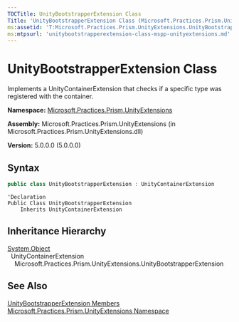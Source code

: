 ```yaml
---
TOCTitle: UnityBootstrapperExtension Class
Title: 'UnityBootstrapperExtension Class (Microsoft.Practices.Prism.UnityExtensions)'
ms:assetid: 'T:Microsoft.Practices.Prism.UnityExtensions.UnityBootstrapperExtension'
ms:mtpsurl: 'unitybootstrapperextension-class-mspp-unityextensions.md'
---
```



# UnityBootstrapperExtension Class

Implements a UnityContainerExtension that checks if a specific type was registered with the container.

**Namespace:** [Microsoft.Practices.Prism.UnityExtensions](/patterns-practices/reference/mspp-unityextensions-namespace)

**Assembly:** Microsoft.Practices.Prism.UnityExtensions (in Microsoft.Practices.Prism.UnityExtensions.dll)

**Version:** 5.0.0.0 (5.0.0.0)

## Syntax
```C#
public class UnityBootstrapperExtension : UnityContainerExtension
```
```VB
'Declaration
Public Class UnityBootstrapperExtension
	Inherits UnityContainerExtension
```

## Inheritance Hierarchy

[System.Object](http://msdn.microsoft.com/en-us/library/e5kfa45b)  
  UnityContainerExtension  
    Microsoft.Practices.Prism.UnityExtensions.UnityBootstrapperExtension

## See Also

[UnityBootstrapperExtension Members](https://msdn.microsoft.com/allmembers.t:microsoft.practices.prism.unityextensions.unitybootstrapperextension)<br/>
[Microsoft.Practices.Prism.UnityExtensions Namespace](/patterns-practices/reference/mspp-unityextensions-namespace)<br/>